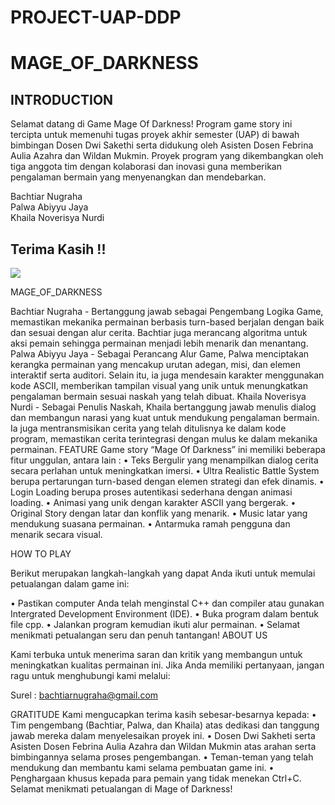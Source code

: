 # PROJECT-UAP-DDP
# MAGE_OF_DARKNESS

## INTRODUCTION
Selamat datang di Game Mage Of Darkness! Program game story ini tercipta untuk memenuhi tugas proyek akhir semester (UAP) di bawah bimbingan Dosen Dwi Sakethi serta didukung oleh Asisten Dosen Febrina Aulia Azahra dan Wildan Mukmin. Proyek program yang dikembangkan oleh tiga anggota tim dengan kolaborasi dan inovasi guna memberikan pengalaman bermain yang menyenangkan dan mendebarkan.

Bachtiar Nugraha
</br>Palwa Abiyyu Jaya
</br>Khaila Noverisya Nurdi

## Terima Kasih !!
![](https://github.com/BachtiarNugrahaAjalah/GIF-/blob/main/910275450750775316.gif)

MAGE_OF_DARKNESS


Bachtiar Nugraha - Bertanggung jawab sebagai Pengembang Logika Game, memastikan mekanika permainan berbasis turn-based berjalan dengan baik dan sesuai dengan alur cerita. Bachtiar juga merancang algoritma untuk aksi pemain sehingga permainan menjadi lebih menarik dan menantang.
Palwa Abiyyu Jaya - Sebagai Perancang Alur Game, Palwa menciptakan kerangka permainan yang mencakup urutan adegan, misi, dan elemen interaktif serta auditori. Selain itu, ia juga mendesain karakter menggunakan kode ASCII, memberikan tampilan visual yang unik untuk menungkatkan pengalaman bermain sesuai naskah yang telah dibuat.
 Khaila Noverisya Nurdi - Sebagai Penulis Naskah, Khaila bertanggung jawab menulis dialog dan membangun narasi yang kuat untuk mendukung pengalaman bermain. Ia juga mentransmisikan cerita yang telah ditulisnya ke dalam kode program, memastikan cerita terintegrasi dengan mulus ke dalam mekanika permainan.
FEATURE
Game story “Mage Of Darkness” ini memiliki beberapa fitur unggulan, antara lain : 
•	Teks Bergulir yang menampilkan dialog cerita secara perlahan untuk meningkatkan imersi.
•	Ultra Realistic Battle System berupa pertarungan turn-based dengan elemen strategi dan efek dinamis.
•	Login Loading berupa proses autentikasi sederhana dengan animasi loading.
•	Animasi yang unik dengan karakter ASCII yang bergerak.
•	Original Story dengan latar dan konflik yang menarik.
•	Music latar yang mendukung suasana permainan.
•	Antarmuka ramah pengguna dan menarik secara visual.

HOW TO PLAY

Berikut merupakan langkah-langkah yang dapat Anda ikuti untuk memulai petualangan dalam game ini:

•	Pastikan computer Anda telah menginstal C++ dan compiler atau gunakan Intergrated Development Environment (IDE).
•	Buka program dalam bentuk file cpp.
•	Jalankan program kemudian ikuti alur permainan.
•	Selamat menikmati petualangan seru dan penuh tantangan!
ABOUT US

Kami terbuka untuk menerima saran dan kritik yang membangun untuk meningkatkan kualitas permainan ini. Jika Anda memiliki pertanyaan, jangan ragu untuk menghubungi kami melalui:

Surel : bachtiarnugraha@gmail.com

GRATITUDE
Kami mengucapkan terima kasih sebesar-besarnya kepada:
•	Tim pengembang (Bachtiar, Palwa, dan Khaila) atas dedikasi dan tanggung jawab mereka dalam menyelesaikan proyek ini.
•	Dosen Dwi Sakheti serta Asisten Dosen Febrina Aulia Azahra dan Wildan Mukmin atas arahan serta bimbingannya selama proses pengembangan.
•	Teman-teman yang telah mendukung dan membantu kami selama pembuatan game ini.
•	Penghargaan khusus kepada para pemain yang tidak menekan Ctrl+C.
Selamat menikmati petualangan di Mage of Darkness! 



